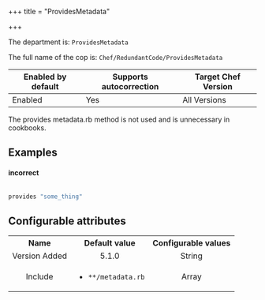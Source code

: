 +++
title = "ProvidesMetadata"

+++

<!-- This content is automatically generated. See https://github.com/chef/chef-web-docs/blob/main/generated/README.md -->

The department is: `ProvidesMetadata`

The full name of the cop is: `Chef/RedundantCode/ProvidesMetadata`

| Enabled by default | Supports autocorrection | Target Chef Version |
| --- | --- | --- |
| Enabled | Yes | All Versions |

The provides metadata.rb method is not used and is unnecessary in cookbooks.

## Examples


#### incorrect

```ruby in metadata.rb:

provides "some_thing"
```

## Configurable attributes

<table>
<tbody><tr>
<th>Name</th>
<th>Default value</th>
<th>Configurable values</th>
</tr>
<tr>
<td style="text-align:center">Version Added</td>
<td style="text-align:center">5.1.0</td>
<td style="text-align:center">String</td>
</tr>
<tr><td style="text-align:center">Include</td>
<td style="text-align:center"><ul>
<li><code>**/metadata.rb</code></li>
</ul>
</td>
<td style="text-align:center">Array</td>
</tr></tbody></table>
